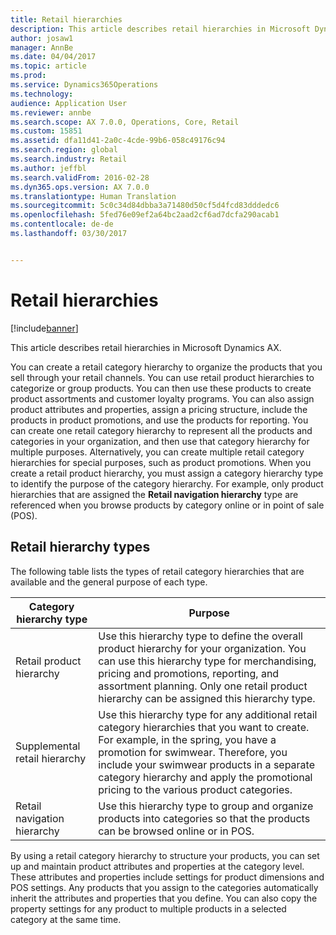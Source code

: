 ```yaml
---
title: Retail hierarchies
description: This article describes retail hierarchies in Microsoft Dynamics AX.
author: josaw1
manager: AnnBe
ms.date: 04/04/2017
ms.topic: article
ms.prod: 
ms.service: Dynamics365Operations
ms.technology: 
audience: Application User
ms.reviewer: annbe
ms.search.scope: AX 7.0.0, Operations, Core, Retail
ms.custom: 15851
ms.assetid: dfa11d41-2a0c-4cde-99b6-058c49176c94
ms.search.region: global
ms.search.industry: Retail
ms.author: jeffbl
ms.search.validFrom: 2016-02-28
ms.dyn365.ops.version: AX 7.0.0
ms.translationtype: Human Translation
ms.sourcegitcommit: 5c0c34d84dbba3a71480d50cf5d4fcd83dddedc6
ms.openlocfilehash: 5fed76e09ef2a64bc2aad2cf6ad7dcfa290acab1
ms.contentlocale: de-de
ms.lasthandoff: 03/30/2017


---
```


# <a name="retail-hierarchies"></a>Retail hierarchies

[!include[banner](includes/banner.md)]


This article describes retail hierarchies in Microsoft Dynamics AX.

You can create a retail category hierarchy to organize the products that you sell through your retail channels. You can use retail product hierarchies to categorize or group products. You can then use these products to create product assortments and customer loyalty programs. You can also assign product attributes and properties, assign a pricing structure, include the products in product promotions, and use the products for reporting. You can create one retail category hierarchy to represent all the products and categories in your organization, and then use that category hierarchy for multiple purposes. Alternatively, you can create multiple retail category hierarchies for special purposes, such as product promotions. When you create a retail product hierarchy, you must assign a category hierarchy type to identify the purpose of the category hierarchy. For example, only product hierarchies that are assigned the **Retail navigation hierarchy** type are referenced when you browse products by category online or in point of sale (POS).

## <a name="retail-hierarchy-types"></a>Retail hierarchy types
The following table lists the types of retail category hierarchies that are available and the general purpose of each type.

| Category hierarchy type       | Purpose                                                                                                                                                                                                                                                                                                            |
|-------------------------------|--------------------------------------------------------------------------------------------------------------------------------------------------------------------------------------------------------------------------------------------------------------------------------------------------------------------|
| Retail product hierarchy      | Use this hierarchy type to define the overall product hierarchy for your organization. You can use this hierarchy type for merchandising, pricing and promotions, reporting, and assortment planning. Only one retail product hierarchy can be assigned this hierarchy type.                                       |
| Supplemental retail hierarchy | Use this hierarchy type for any additional retail category hierarchies that you want to create. For example, in the spring, you have a promotion for swimwear. Therefore, you include your swimwear products in a separate category hierarchy and apply the promotional pricing to the various product categories. |
| Retail navigation hierarchy   | Use this hierarchy type to group and organize products into categories so that the products can be browsed online or in POS.                                                                                                                                                                                       |

By using a retail category hierarchy to structure your products, you can set up and maintain product attributes and properties at the category level. These attributes and properties include settings for product dimensions and POS settings. Any products that you assign to the categories automatically inherit the attributes and properties that you define. You can also copy the property settings for any product to multiple products in a selected category at the same time.





